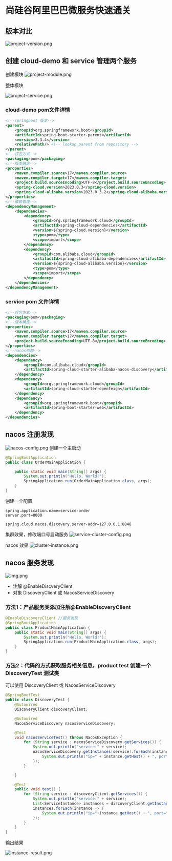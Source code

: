 # 尚硅谷阿里巴巴微服务快速通关

## 版本对比
![project-version.png](doc/img/project/project-version.png)

## 创建 cloud-demo 和 service 管理两个服务
创建模块
![project-module.png](doc/img/project/project-module.png)

整体模块 

![project-service.png](doc/img/project/project-service.png)

### cloud-demo pom文件详情
```xml
<!--springboot 版本-->
<parent>
    <groupId>org.springframework.boot</groupId>
    <artifactId>spring-boot-starter-parent</artifactId>
    <version>3.3.4</version>
    <relativePath/> <!-- lookup parent from repository -->
</parent>
<!--打包方式-->
<packaging>pom</packaging>
<!--版本确定-->
<properties>
    <maven.compiler.source>17</maven.compiler.source>
    <maven.compiler.target>17</maven.compiler.target>
    <project.build.sourceEncoding>UTF-8</project.build.sourceEncoding>
    <spring-cloud.version>2023.0.3</spring-cloud.version>
    <spring-cloud-alibaba.version>2023.0.3.2</spring-cloud-alibaba.version>
</properties>
<!--依赖管理-->
<dependencyManagement>
    <dependencies>
        <dependency>
            <groupId>org.springframework.cloud</groupId>
            <artifactId>spring-cloud-dependencies</artifactId>
            <version>${spring-cloud.version}</version>
            <type>pom</type>
            <scope>import</scope>
        </dependency>
        <dependency>
            <groupId>com.alibaba.cloud</groupId>
            <artifactId>spring-cloud-alibaba-dependencies</artifactId>
            <version>${spring-cloud-alibaba.version}</version>
            <type>pom</type>
            <scope>import</scope>
        </dependency>
    </dependencies>
</dependencyManagement>
```
### service pom 文件详情
```xml
<!--打包方式-->
<packaging>pom</packaging>
<!--版本确定-->
<properties>
    <maven.compiler.source>17</maven.compiler.source>
    <maven.compiler.target>17</maven.compiler.target>
    <project.build.sourceEncoding>UTF-8</project.build.sourceEncoding>
</properties>
<!--nacos依赖-->
<dependencies>
    <dependency>
        <groupId>com.alibaba.cloud</groupId>
        <artifactId>spring-cloud-starter-alibaba-nacos-discovery</artifactId>
    </dependency>
    <dependency>
        <groupId>org.springframework.cloud</groupId>
        <artifactId>spring-cloud-starter-openfeign</artifactId>
    </dependency>
    <dependency>
        <groupId>org.springframework.boot</groupId>
        <artifactId>spring-boot-starter-web</artifactId>
    </dependency>
</dependencies>
```
## nacos 注册发现
![nacos-config.png](doc/img/nacos/nacos-config.png)
创建一个主启动
```java
@SpringBootApplication
public class OrderMainApplication {

    public static void main(String[] args) {
        System.out.println("Hello, World!");
        SpringApplication.run(OrderMainApplication.class, args);
    }
}
```
创建一个配置
```properties
spring.application.name=service-order
server.port=8000

spring.cloud.nacos.discovery.server-addr=127.0.0.1:8848
```
集群效果，修改端口号启动服务
![service-cluster-config.png](doc/img/nacos/service-cluster-config.png)

nacos 效果
![cluster-instance.png](doc/img/nacos/cluster-instance.png)

## nacos 服务发现
![img.png](doc/img/nacos/service-discovery.png)
- 注解 @EnableDiscveryClient
- 对象 DiscoveryClient 或 NacosServiceDiscovery

### 方法1：产品服务类添加注解@EnableDiscveryClient 
```java
@EnableDiscoveryClient //服务发现
@SpringBootApplication
public class ProductMainApplication {
    public static void main(String[] args) {
        System.out.println("Hello, World!");
        SpringApplication.run(ProductMainApplication.class, args);
    }
}
```

### 方法2：代码的方式获取服务相关信息，product test 创建一个 DiscoveryTest 测试类
可以使用 DiscoveryClient 或 NacosServiceDiscovery
```java
@SpringBootTest
public class DiscoveryTest {
    @Autowired
    DiscoveryClient discoveryClient;

    @Autowired
    NacosServiceDiscovery nacosServiceDiscovery;

    @Test
    void nacosServiceTest() throws NacosException {
        for (String service : nacosServiceDiscovery.getServices()) {
            System.out.println("service:" + service);
            nacosServiceDiscovery.getInstances(service).forEach(instance -> {
                System.out.println("ip=" + instance.getHost() + ", port=" + instance.getPort() + ", url=" + instance.getUri());
            });
        }

    }

    @Test
    public void test() {
        for (String service : discoveryClient.getServices()) {
            System.out.println("service:" + service);
            List<ServiceInstance> instances = discoveryClient.getInstances(service);
            instances.forEach(instance -> {
                System.out.println("ip="+instance.getHost() + ", port=" + instance.getPort() + ", url=" + instance.getUri());
            });
        }
    }
}
```
输出结果

![instance-result.png](doc/img/nacos/instance-result.png)